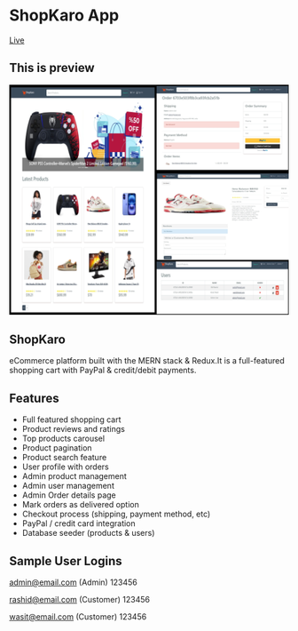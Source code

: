 # ShopKaro App
[Live](https://shop-karo-cklt.onrender.com)



## This is preview
<img src="/screen.jpg" width="900">


## ShopKaro
eCommerce platform built with the MERN stack & Redux.It is a full-featured shopping cart with PayPal & credit/debit payments.

## Features

- Full featured shopping cart
- Product reviews and ratings
- Top products carousel
- Product pagination
- Product search feature
- User profile with orders
- Admin product management
- Admin user management
- Admin Order details page
- Mark orders as delivered option
- Checkout process (shipping, payment method, etc)
- PayPal / credit card integration
- Database seeder (products & users)


## Sample User Logins

admin@email.com (Admin)
123456

rashid@email.com (Customer)
123456

wasit@email.com (Customer)
123456


